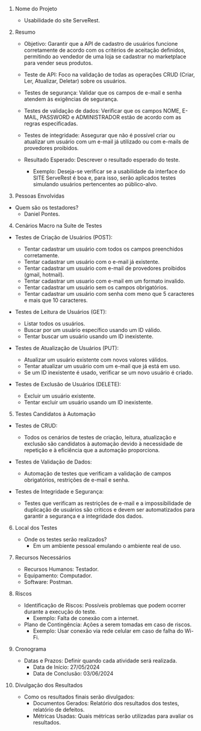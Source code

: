 1. Nome do Projeto

    -  Usabilidade do site ServeRest.

2. Resumo
    -  Objetivo: Garantir que a API de cadastro de usuários funcione corretamente de acordo com os critérios de aceitação definidos, permitindo ao vendedor de uma loja se cadastrar no marketplace para vender seus produtos.
    - Teste de API: Foco na validação de todas as operações CRUD (Criar, Ler, Atualizar, Deletar) sobre os usuários.
    - Testes de segurança: Validar que os campos de e-mail e senha atendem às exigências de segurança.
    - Testes de validação de dados: Verificar que os campos NOME, E-MAIL, PASSWORD e ADMINISTRADOR estão de acordo com as regras especificadas.
    - Testes de integridade: Assegurar que não é possível criar ou atualizar um usuário com um e-mail já utilizado ou com e-mails de provedores proibidos.

    
    -  Resultado Esperado: Descrever o resultado esperado do teste.
        -  Exemplo: Deseja-se verificar se a usabilidade da interface do SITE ServeRest é boa e, para isso, serão aplicados testes simulando usuários pertencentes ao público-alvo.

3. Pessoas Envolvidas
-  Quem são os testadores?
    -  Daniel Pontes.
       
    

4. Cenários Macro na Suíte de Testes

- Testes de Criação de Usuários (POST):

    - Tentar cadastrar um usuário com todos os campos preenchidos corretamente.
    - Tentar cadastrar um usuário com o e-mail já existente.
    - Tentar cadastrar um usuário com e-mail de provedores proibidos (gmail, hotmail).
    - Tentar cadastrar um usuario com e-mail em um formato invalido.
    - Tentar cadastrar um usuário sem os campos obrigatórios.
    - Tentar cadastrar um usuário com senha com meno que 5 caracteres e mais que 10 caracteres.

- Testes de Leitura de Usuários (GET):

    - Listar todos os usuários.
    - Buscar por um usuário específico usando um ID válido.
    - Tentar buscar um usuário usando um ID inexistente.

- Testes de Atualização de Usuários (PUT):

    - Atualizar um usuário existente com novos valores válidos.
    - Tentar atualizar um usuário com um e-mail que já está em uso.
    - Se um ID inexistente é usado, verificar se um novo usuário é criado.

- Testes de Exclusão de Usuários (DELETE):

    - Excluir um usuário existente.
    - Tentar excluir um usuário usando um ID inexistente.

5. Testes Candidatos à Automação
- Testes de CRUD:

    - Todos os cenários de testes de criação, leitura, atualização e exclusão são candidatos à automação devido à necessidade de repetição e à eficiência que a automação proporciona.

- Testes de Validação de Dados:

    - Automação de testes que verificam a validação de campos obrigatórios, restrições de e-mail e senha.

- Testes de Integridade e Segurança:

    - Testes que verificam as restrições de e-mail e a impossibilidade de duplicação de usuários são críticos e devem ser automatizados para garantir a segurança e a integridade dos dados.
  
6. Local dos Testes
    -  Onde os testes serão realizados?
        -  Em um ambiente pessoal emulando o ambiente real de uso.

7. Recursos Necessários
    -  Recursos Humanos: Testador.
    -  Equipamento: Computador.
    -  Software: Postman.
    

8. Riscos
    -  Identificação de Riscos: Possíveis problemas que podem ocorrer durante a execução do teste.
        -  Exemplo: Falta de conexão com a internet.
    -  Plano de Contingência: Ações a serem tomadas em caso de riscos.
        -  Exemplo: Usar conexão via rede celular em caso de falha do Wi-Fi.

9. Cronograma
    -  Datas e Prazos: Definir quando cada atividade será realizada.
        -  Data de Início: 27/05/2024
        -  Data de Conclusão: 03/06/2024
    

10. Divulgação dos Resultados
    -  Como os resultados finais serão divulgados:
        -  Documentos Gerados: Relatório dos resultados dos testes, relatório de defeitos.
        -  Métricas Usadas: Quais métricas serão utilizadas para avaliar os resultados.